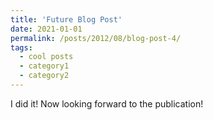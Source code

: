 ```yaml
---
title: 'Future Blog Post'
date: 2021-01-01
permalink: /posts/2012/08/blog-post-4/
tags:
  - cool posts
  - category1
  - category2
---
```


I did it! Now looking forward to the publication!
